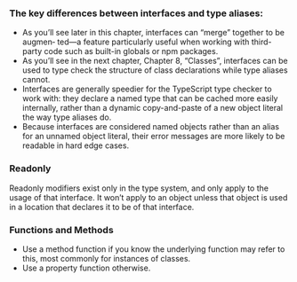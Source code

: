 ### The key differences between interfaces and type aliases:

- As you’ll see later in this chapter, interfaces can “merge” together to be augmen‐
  ted—a feature particularly useful when working with third-party code such as
  built-in globals or npm packages.
- As you’ll see in the next chapter, Chapter 8, “Classes”, interfaces can be used to
  type check the structure of class declarations while type aliases cannot.
- Interfaces are generally speedier for the TypeScript type checker to work with:
  they declare a named type that can be cached more easily internally, rather than a
  dynamic copy-and-paste of a new object literal the way type aliases do.
- Because interfaces are considered named objects rather than an alias for an
  unnamed object literal, their error messages are more likely to be readable in
  hard edge cases.

### Readonly

Readonly modifiers exist only in the type system, and only apply to the
usage of that interface. It won’t apply to an object unless that object is used in a
location that declares it to be of that interface.

### Functions and Methods

- Use a method function if you know the underlying function may refer to this,
  most commonly for instances of classes.
- Use a property function otherwise.
